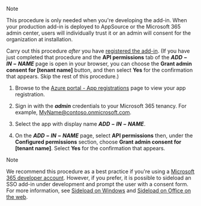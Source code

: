 
> [!NOTE]
> This procedure is only needed when you're developing the add-in. When your production add-in is deployed to AppSource or the Microsoft 365 admin center, users will individually trust it or an admin will consent for the organization at installation.

Carry out this procedure *after* you have [registered the add-in](../develop/register-sso-add-in-aad-v2.md). (If you have just completed that procedure and the **API permissions** tab of the **$ADD-IN-NAME$** page is open in your browser, you can choose the **Grant admin consent for [tenant name]** button, and then select **Yes** for the confirmation that appears. Skip the rest of this procedure.)

1. Browse to the [Azure portal - App registrations](https://go.microsoft.com/fwlink/?linkid=2083908) page to view your app registration.

1. Sign in with the ***admin*** credentials to your Microsoft 365 tenancy. For example, MyName@contoso.onmicrosoft.com.

1. Select the app with display name **$ADD-IN-NAME$**.

1. On the **$ADD-IN-NAME$** page, select **API permissions** then, under the **Configured permissions** section, choose **Grant admin consent for [tenant name]**. Select **Yes** for the confirmation that appears.

> [!NOTE]
> We recommend this procedure as a best practice if you're using a [Microsoft 365 developer account](https://aka.ms/m365devprogram). However, if you prefer, it is possible to sideload an SSO add-in under development and prompt the user with a consent form. For more information, see [Sideload on Windows](../testing/create-a-network-shared-folder-catalog-for-task-pane-and-content-add-ins.md) and [Sideload on Office on the web](../testing/sideload-office-add-ins-for-testing.md).
